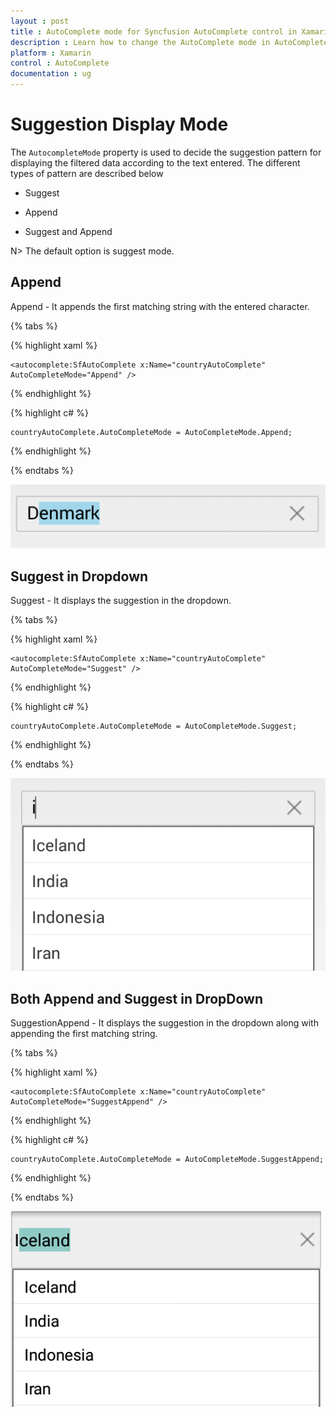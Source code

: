 ```yaml
---
layout : post
title : AutoComplete mode for Syncfusion AutoComplete control in Xamarin.Forms
description : Learn how to change the AutoComplete mode in AutoComplete
platform : Xamarin
control : AutoComplete
documentation : ug
---
```


# Suggestion Display Mode

The `AutocompleteMode` property is used to decide the suggestion pattern for displaying the filtered data according to the text entered. The different types of pattern are described below

* Suggest

* Append

* Suggest and Append

N> The default option is suggest mode.

## Append

Append - It appends the first matching string with the entered character.

{% tabs %}

{% highlight xaml %}

  	<autocomplete:SfAutoComplete x:Name="countryAutoComplete" AutoCompleteMode="Append" />
		  
{% endhighlight %}

{% highlight c# %}
	
	countryAutoComplete.AutoCompleteMode = AutoCompleteMode.Append;
	 
{% endhighlight %}

{% endtabs %}

![](images/autocompletemode.png)

## Suggest in Dropdown

Suggest - It displays the suggestion in the dropdown.

{% tabs %}

{% highlight xaml %}

  	<autocomplete:SfAutoComplete x:Name="countryAutoComplete" AutoCompleteMode="Suggest" />
		  
{% endhighlight %}

{% highlight c# %}
	
	countryAutoComplete.AutoCompleteMode = AutoCompleteMode.Suggest;
	 
{% endhighlight %}

{% endtabs %}

![](images/autocompletesource.png)

## Both Append and Suggest in DropDown

SuggestionAppend - It displays the suggestion in the dropdown along with appending the first matching string.
	
{% tabs %}	

{% highlight xaml %}

  	<autocomplete:SfAutoComplete x:Name="countryAutoComplete" AutoCompleteMode="SuggestAppend" />
		  
{% endhighlight %}

	
{% highlight c# %}
	
	countryAutoComplete.AutoCompleteMode = AutoCompleteMode.SuggestAppend;
	 
{% endhighlight %}

{% endtabs %}

![](images/suggestappend.png)
 
